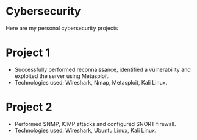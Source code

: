 # Cybersecurity

Here are my personal cybersecurity projects 

# Project 1 
- Successfully performed reconnaissance, identified a vulnerability and exploited the server using Metasploit.
- Technologies used: Wireshark, Nmap, Metasploit, Kali Linux. 

# Project 2
- Performed SNMP, ICMP attacks and configured SNORT firewall.
- Technologies used: Wireshark, Ubuntu Linux, Kali Linux. 


